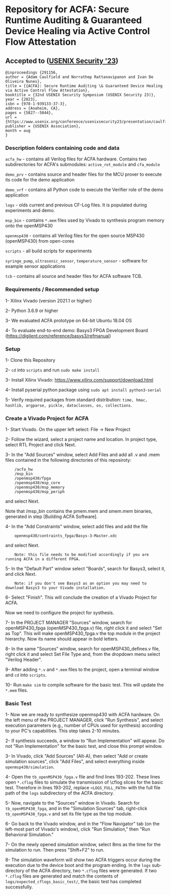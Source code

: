 # Repository for ACFA: Secure Runtime Auditing & Guaranteed Device Healing via Active Control Flow Attestation

## Accepted to ([USENIX Security '23](https://www.usenix.org/conference/usenixsecurity23/presentation/caulfield))
```
@inproceedings {291156,
author = {Adam Caulfield and Norrathep Rattanavipanon and Ivan De Oliveira Nunes},
title = {{ACFA}: Secure Runtime Auditing \& Guaranteed Device Healing via Active Control Flow Attestation},
booktitle = {32nd USENIX Security Symposium (USENIX Security 23)},
year = {2023},
isbn = {978-1-939133-37-3},
address = {Anaheim, CA},
pages = {5827--5844},
url = {https://www.usenix.org/conference/usenixsecurity23/presentation/caulfield},
publisher = {USENIX Association},
month = aug
}
```


### Description folders containing code and data

`acfa_hw` - contains all Verilog files for ACFA hardware. Contains two subdirectories for ACFA's submodules: `active_rot_module` and `cfa_module`

`demo_prv` - contains source and header files for the MCU prover to execute its code for the demo application

`demo_vrf` - contains all Python code to execute the Verifier role of the demo application

`logs` - olds current and previous CF-Log files. It is populated during experiments and demo.

`msp_bin` - contains `*.mem` files used by Vivado to synthesis program memory onto the openMSP430

`openmsp430` - contains all Verilog files for the open source MSP430 (openMSP430) from open-cores

`scripts` - all build scripts for experiments

`syringe_pump`, `ultrasonic_sensor`, `temperature_sensor` - software for example sensor applications

`tcb` - contains all source and header files for ACFA software TCB.

### Requirements / Recommended setup

1- Xilinx Vivado (version 2021.1 or higher)

2- Python 3.6.9 or higher

3- We evaluated ACFA prototype on 64-bit Ubuntu 18.04 OS

4- To evaluate end-to-end demo: Basys3 FPGA Development Board (https://digilent.com/reference/basys3/refmanual) 

### Setup

1- Clone this Repository

2- `cd` into `scripts` and run `sudo make install`

3- Install Xilinx Vivado: https://www.xilinx.com/support/download.html

4- Install pyserial python package using `sudo apt install python3-serial` 

5- Verify required packages from standard distribution: `time, hmac, hashlib, argparse, pickle, dataclasses, os, collections`. 

### Create a Vivado Project for ACFA

1- Start Vivado. On the upper left select: File -> New Project

2- Follow the wizard, select a project name and location. In project type, select RTL Project and click Next.

3- In the "Add Sources" window, select Add Files and add all .v and .mem files contained in the following directories of this reposiroty:

        /acfa_hw
        /msp_bin
        /openmsp430/fpga
        /openmsp430/msp_core
        /openmsp430/msp_memory
        /openmsp430/msp_periph
       
and select Next.

Note that /msp_bin contains the pmem.mem and smem.mem binaries, generated in step [Building ACFA Software].

4- In the "Add Constraints" window, select add files and add the file

        openmsp430/contraints_fpga/Basys-3-Master.xdc

and select Next.

        Note: this file needs to be modified accordingly if you are running ACFA in a different FPGA.

5- In the "Default Part" window select "Boards", search for Basys3, select it, and click Next.

        Note: if you don't see Basys3 as an option you may need to download Basys3 to your Vivado installation.

6- Select "Finish". This will conclude the creation of a Vivado Project for ACFA.

Now we need to configure the project for systhesis.

7- In the PROJECT MANAGER "Sources" window, search for openMSP430_fpga (openMSP430_fpga.v) file, right click it and select "Set as Top".
This will make openMSP430_fpga.v the top module in the project hierarchy. Now its name should appear in bold letters.

8- In the same "Sources" window, search for openMSP430_defines.v file, right click it and select Set File Type and, from the dropdown menu select "Verilog Header".

9- After adding `*.v` and `*.mem` files to the project, open a terminal window and `cd` into `scripts`.

10- Run `make sim` to compile software for the basic test. This will update the `*.mem` files.

### Basic Test

1- Now we are ready to synthesize openmsp430 with ACFA hardware. On the left menu of the PROJECT MANAGER, click "Run Synthesis", and select execution parameters (e.g., number of CPUs used for synthesis) according to your PC's capabilities. This step takes 2-10 minutes.

2- If synthesis succeeds, a window to "Run Implementation" will appear. Do not "Run Implementation" for the basic test, and close this prompt window.

3- In Vivado, click "Add Sources" (Alt-A), then select "Add or create simulation sources", click "Add Files", and select everything inside `openmsp430/simulation`.

4- Open the `tb_openMSP430_fpga.v` file and find lines 193-202. These lines open `*.cflog` files to simulate the transmission of \cflog slices for the basic test. Therefore in lines 193-202, replace `<LOGS_FULL_PATH>` with the full file path of the `logs` subdirectory of the ACFA directory.

5- Now, navigate to the "Sources" window in Vivado. Search for `tb_openMSP430_fpga`, and in the "Simulation Sources" tab, right-click `tb_openMSP430_fpga.v` and set its file type as the top module.

6- Go back to the Vivado window, and in the "Flow Navigator" tab (on the left-most part of Vivado's window), click "Run Simulation," then "Run Behavioral Simulation."

7- On the newly opened simulation window, select 8ms as the time for the simulation to run. Then press "Shift+F2" to run.

8- The simulation waveform will show two ACFA triggers occur during the execution due to the device boot and the program ending. In the `logs` sub-directory of the ACFA directory, two `*.cflog` files were generated. If two `*.cflog` files are generated and match the contents of `logs/expected_cflogs_basic_test/`, the basic test has completed successfully.
